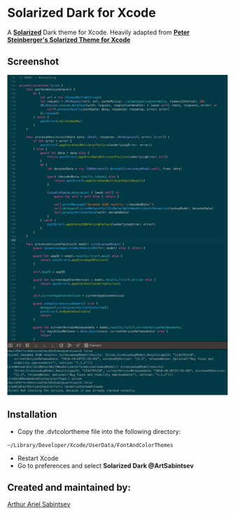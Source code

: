 Solarized Dark for Xcode
========================

A [**Solarized**]() Dark theme for Xcode. Heavily adapted from [**Peter Steinberger's Solarized Theme for Xcode**](https://github.com/jjxavier/apple-xcode4-solarized)

## Screenshot
![Forced Update](https://github.com/ArtSabintsev/Solarized-Dark-for-Xcode/blob/master/solarizedDark.png?raw=true "Solarized Dark Screenshot") 

## Installation
- Copy the .dvtcolortheme file into the following directory: 

```
~/Library/Developer/Xcode/UserData/FontAndColorThemes
```
- Restart Xcode
- Go to preferences and select **Solarized Dark @ArtSabintsev**

## Created and maintained by:
[Arthur Ariel Sabintsev](http://www.sabintsev.com)